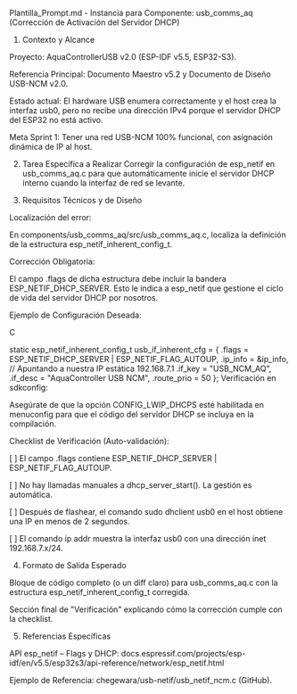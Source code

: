 Plantilla_Prompt.md - Instancia para Componente: usb_comms_aq (Corrección de Activación del Servidor DHCP)
1. Contexto y Alcance

Proyecto: AquaControllerUSB v2.0 (ESP-IDF v5.5, ESP32-S3).

Referencia Principal: Documento Maestro v5.2 y Documento de Diseño USB-NCM v2.0.

Estado actual: El hardware USB enumera correctamente y el host crea la interfaz usb0, pero no recibe una dirección IPv4 porque el servidor DHCP del ESP32 no está activo.

Meta Sprint 1: Tener una red USB-NCM 100% funcional, con asignación dinámica de IP al host.

2. Tarea Específica a Realizar
Corregir la configuración de esp_netif en usb_comms_aq.c para que automáticamente inicie el servidor DHCP interno cuando la interfaz de red se levante.

3. Requisitos Técnicos y de Diseño

Localización del error:

En components/usb_comms_aq/src/usb_comms_aq.c, localiza la definición de la estructura esp_netif_inherent_config_t.

Corrección Obligatoria:

El campo .flags de dicha estructura debe incluir la bandera ESP_NETIF_DHCP_SERVER. Esto le indica a esp_netif que gestione el ciclo de vida del servidor DHCP por nosotros.

Ejemplo de Configuración Deseada:

C

static esp_netif_inherent_config_t usb_if_inherent_cfg = {
    .flags = ESP_NETIF_DHCP_SERVER | ESP_NETIF_FLAG_AUTOUP,
    .ip_info = &ip_info,         // Apuntando a nuestra IP estática 192.168.7.1
    .if_key  = "USB_NCM_AQ",
    .if_desc = "AquaController USB NCM",
    .route_prio = 50
};
Verificación en sdkconfig:

Asegúrate de que la opción CONFIG_LWIP_DHCPS esté habilitada en menuconfig para que el código del servidor DHCP se incluya en la compilación.

Checklist de Verificación (Auto-validación):

[ ] El campo .flags contiene ESP_NETIF_DHCP_SERVER | ESP_NETIF_FLAG_AUTOUP.

[ ] No hay llamadas manuales a dhcp_server_start(). La gestión es automática.

[ ] Después de flashear, el comando sudo dhclient usb0 en el host obtiene una IP en menos de 2 segundos.

[ ] El comando ip addr muestra la interfaz usb0 con una dirección inet 192.168.7.x/24.

4. Formato de Salida Esperado

Bloque de código completo (o un diff claro) para usb_comms_aq.c con la estructura esp_netif_inherent_config_t corregida.

Sección final de "Verificación" explicando cómo la corrección cumple con la checklist.

5. Referencias Específicas

API esp_netif – Flags y DHCP: docs.espressif.com/projects/esp-idf/en/v5.5/esp32s3/api-reference/network/esp_netif.html

Ejemplo de Referencia: chegewara/usb-netif/usb_netif_ncm.c (GitHub).